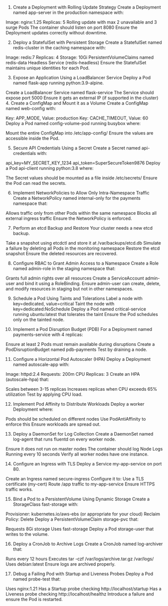 1. Create a Deployment with Rolling Update Strategy
Create a Deployment named app-server in the production namespace with:

Image: nginx:1.25
Replicas: 5
Rolling update with max 2 unavailable and 3 surge Pods
The container should listen on port 8080
Ensure the Deployment updates correctly without downtime.

2. Deploy a StatefulSet with Persistent Storage
Create a StatefulSet named redis-cluster in the caching namespace with:

Image: redis:7
Replicas: 4
Storage: 10Gi PersistentVolumeClaims named redis-data
Headless Service (redis-headless)
Ensure the StatefulSet maintains unique identities for each Pod.

3. Expose an Application Using a LoadBalancer Service
Deploy a Pod named flask-app running python:3.9-alpine.

Create a LoadBalancer Service named flask-service
The Service should expose port 5000
Ensure it gets an external IP (if supported in the cluster)
4. Create a ConfigMap and Mount it as a Volume
Create a ConfigMap named web-config with:

Key: APP_MODE, Value: production
Key: CACHE_TIMEOUT, Value: 60
Deploy a Pod named config-volume-pod running busybox where:

Mount the entire ConfigMap into /etc/app-config/
Ensure the values are accessible inside the Pod.

5. Secure API Credentials Using a Secret
Create a Secret named api-credentials with:

api_key=MY_SECRET_KEY_1234
api_token=SuperSecureToken9876
Deploy a Pod api-client running python:3.8 where:

The Secret values should be mounted as a file inside /etc/secrets/
Ensure the Pod can read the secrets.

6. Implement NetworkPolicies to Allow Only Intra-Namespace Traffic
Create a NetworkPolicy named internal-only for the payments namespace that:

Allows traffic only from other Pods within the same namespace
Blocks all external ingress traffic
Ensure the NetworkPolicy is enforced.

7. Perform an etcd Backup and Restore
Your cluster needs a new etcd backup.

Take a snapshot using etcdctl and store it at /var/backups/etcd.db
Simulate a failure by deleting all Pods in the monitoring namespace
Restore the etcd snapshot
Ensure the deleted resources are recovered.

8. Configure RBAC to Grant Admin Access to a Namespace
Create a Role named admin-role in the staging namespace that:

Grants full admin rights over all resources
Create a ServiceAccount admin-user and bind it using a RoleBinding.
Ensure admin-user can create, delete, and modify resources in staging but not in other namespaces.

9. Schedule a Pod Using Taints and Tolerations
Label a node with key=dedicated, value=critical
Taint the node with key=dedicated:NoSchedule
Deploy a Pod named critical-service running ubuntu:latest that tolerates the taint
Ensure the Pod schedules only on the tainted node.

10. Implement a Pod Disruption Budget (PDB)
For a Deployment named payments-service with 4 replicas:

Ensure at least 2 Pods must remain available during disruptions
Create a PodDisruptionBudget named pdb-payments
Test by draining a node.

11. Configure a Horizontal Pod Autoscaler (HPA)
Deploy a Deployment named autoscale-app with:

Image: httpd:2.4
Requests: 200m CPU
Replicas: 3
Create an HPA (autoscale-hpa) that:

Scales between 3-15 replicas
Increases replicas when CPU exceeds 65% utilization
Test by applying CPU load.

12. Implement Pod Affinity to Distribute Workloads
Deploy a worker Deployment where:

Pods should be scheduled on different nodes
Use PodAntiAffinity to enforce this
Ensure workloads are spread out.

13. Deploy a DaemonSet for Log Collection
Create a DaemonSet named log-agent that runs fluentd on every worker node.

Ensure it does not run on master nodes
The container should log Node Logs Running every 10 seconds
Verify all worker nodes have one instance.

14. Configure an Ingress with TLS
Deploy a Service my-app-service on port 80.

Create an Ingress named secure-ingress
Configure it to:
Use a TLS certificate (my-cert)
Route /app traffic to my-app-service
Ensure HTTPS traffic works.

15. Bind a Pod to a PersistentVolume Using Dynamic Storage
Create a StorageClass fast-storage with:

Provisioner: kubernetes.io/aws-ebs (or appropriate for your cloud)
Reclaim Policy: Delete
Deploy a PersistentVolumeClaim storage-pvc that:

Requests 8Gi storage
Uses fast-storage
Deploy a Pod storage-user that writes to the volume.

16. Deploy a CronJob to Archive Logs
Create a CronJob named log-archiver that:

Runs every 12 hours
Executes tar -czf /var/logs/archive.tar.gz /var/logs/
Uses debian:latest
Ensure logs are archived properly.

17. Debug a Failing Pod with Startup and Liveness Probes
Deploy a Pod named probe-test that:

Uses nginx:1.21
Has a Startup probe checking http://localhost/startup
Has a Liveness probe checking http://localhost/healthz
Introduce a failure and ensure the Pod is restarted.